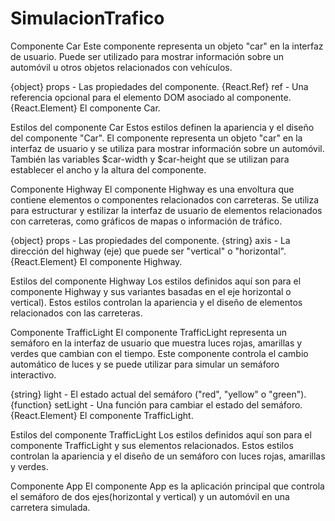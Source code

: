 # SimulacionTrafico

  Componente Car
Este componente representa un objeto "car" en la interfaz de usuario. 
Puede ser utilizado para mostrar información sobre un automóvil u otros objetos relacionados con vehículos.

{object} props - Las propiedades del componente.
{React.Ref} ref - Una referencia opcional para el elemento DOM asociado al componente.
{React.Element} El componente Car.

  Estilos del componente Car
Estos estilos definen la apariencia y el diseño del componente "Car". El componente
representa un objeto "car" en la interfaz de usuario y se utiliza para mostrar información
sobre un automóvil. También  las variables $car-width y $car-height que se utilizan para establecer el ancho y la altura del componente.

  Componente Highway
El componente Highway es una envoltura que contiene elementos o componentes relacionados
con carreteras. Se utiliza para estructurar y estilizar la interfaz de usuario de elementos
relacionados con carreteras, como gráficos de mapas o información de tráfico.

{object} props - Las propiedades del componente.
{string} axis - La dirección del highway (eje) que puede ser "vertical" o "horizontal".
{React.Element} El componente Highway.

  Estilos del componente Highway
Los estilos definidos aquí son para el componente Highway y sus variantes basadas en el eje
horizontal o vertical). Estos estilos controlan la apariencia y el diseño de elementos relacionados
con las carreteras.

  Componente TrafficLight
El componente TrafficLight representa un semáforo en la interfaz de usuario que muestra
luces rojas, amarillas y verdes que cambian con el tiempo. Este componente controla el
cambio automático de luces y se puede utilizar para simular un semáforo interactivo.

{string} light - El estado actual del semáforo ("red", "yellow" o "green").
{function} setLight - Una función para cambiar el estado del semáforo.
{React.Element} El componente TrafficLight.

  Estilos del componente TrafficLight
Los estilos definidos aquí son para el componente TrafficLight y sus elementos relacionados.
Estos estilos controlan la apariencia y el diseño de un semáforo con luces rojas, amarillas y verdes.

  Componente App
El componente App es la aplicación principal que controla el semáforo de dos ejes(horizontal y vertical) 
y un automóvil en una carretera simulada.
